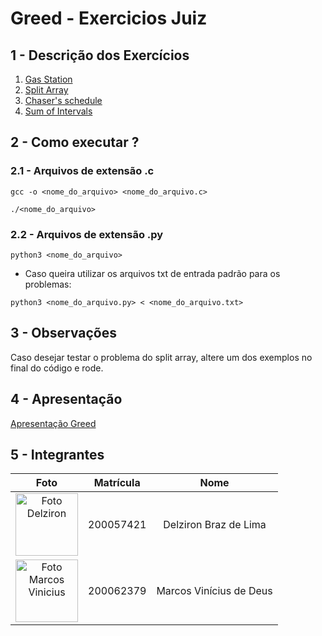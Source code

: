 # Greed - Exercicios Juiz

## 1 - Descrição dos Exercícios

1. [Gas Station](https://leetcode.com/problems/gas-station/)
2. [Split Array](https://leetcode.com/problems/split-array-largest-sum/)
3. [Chaser's schedule](https://www.codewars.com/kata/628df6b29070907ecb3c2d83)
4. [Sum of Intervals](https://www.codewars.com/kata/52b7ed099cdc285c300001cd)


## 2 - Como executar ?

### 2.1 - Arquivos de extensão .c
```
gcc -o <nome_do_arquivo> <nome_do_arquivo.c>
```

```
./<nome_do_arquivo>
```

### 2.2 - Arquivos de extensão .py
```
python3 <nome_do_arquivo>
```

- Caso queira utilizar os arquivos txt de entrada padrão para os problemas:

```
python3 <nome_do_arquivo.py> < <nome_do_arquivo.txt>
```

## 3 - Observações

Caso desejar testar o problema do split array, altere um dos exemplos no final do código e rode.

## 4 - Apresentação
[Apresentação Greed](https://youtu.be/t8Cri2DMrX4)

## 5 - Integrantes

|                                                  **Foto**                                                   | **Matrícula** |        **Nome**         |
| :---------------------------------------------------------------------------------------------------------: | :-----------: | :---------------------: |
|     <img src="https://avatars.githubusercontent.com/DelzironBraz" width="100px;" alt="Foto Delziron"/>      |   200057421   |  Delziron Braz de Lima  |
| <img src="https://avatars.githubusercontent.com/u/87666623?v=4" width="100px;" alt="Foto Marcos Vinicius"/> |   200062379   | Marcos Vinícius de Deus |